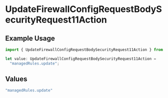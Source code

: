 # UpdateFirewallConfigRequestBodySecurityRequest11Action

## Example Usage

```typescript
import { UpdateFirewallConfigRequestBodySecurityRequest11Action } from "@vercel/sdk/models/updatefirewallconfigop.js";

let value: UpdateFirewallConfigRequestBodySecurityRequest11Action =
  "managedRules.update";
```

## Values

```typescript
"managedRules.update"
```